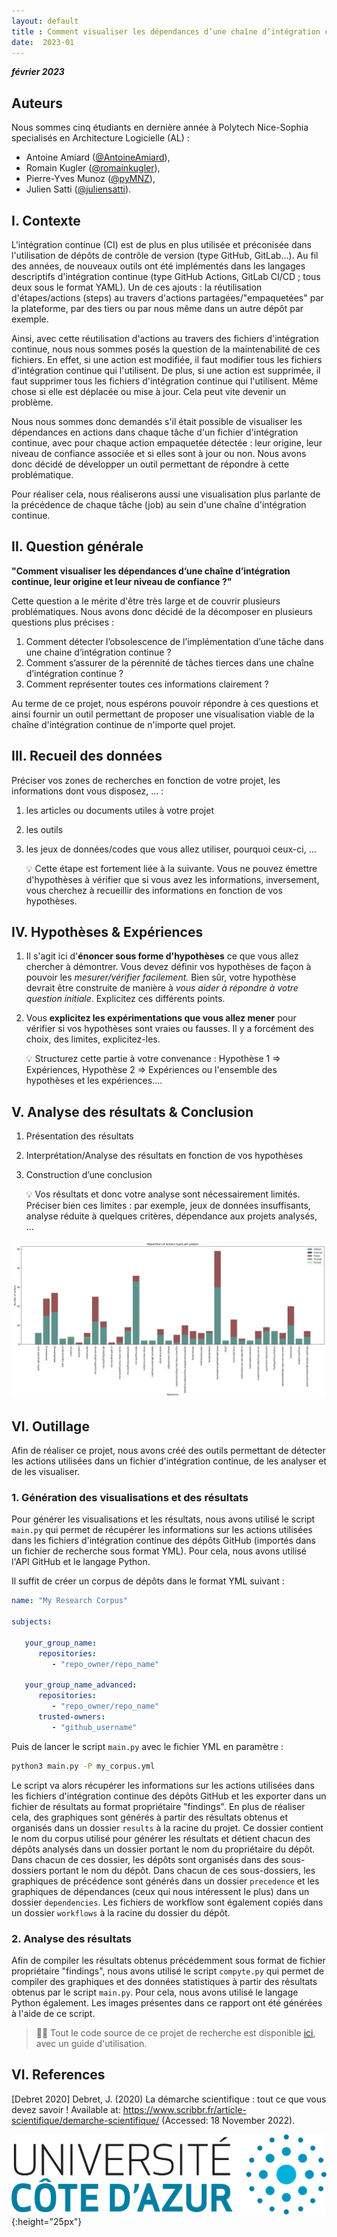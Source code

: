 ```yaml
---
layout: default
title : Comment visualiser les dépendances d’une chaîne d’intégration continue, leur origine et leur niveau de confiance ?
date:  2023-01
---
```


**_février 2023_**

## Auteurs

Nous sommes cinq étudiants en dernière année à Polytech Nice-Sophia specialisés en Architecture Logicielle (AL) :

- Antoine Amiard ([@AntoineAmiard](https://github.com/AntoineAmiard)),
- Romain Kugler ([@romainkugler](https://github.com/romainkugler)),
- Pierre-Yves Munoz ([@pyMNZ](https://github.com/pyMNZ)),
- Julien Satti ([@juliensatti](https://github.com/juliensatti)).


## I. Contexte

L'intégration continue (CI) est de plus en plus utilisée et préconisée dans l'utilisation de dépôts de contrôle de version (type GitHub, GitLab...). Au fil des années, de nouveaux outils ont été implémentés dans les langages descriptifs d'intégration continue (type GitHub Actions, GitLab CI/CD ; tous deux sous le format YAML). Un de ces ajouts : la réutilisation d'étapes/actions (steps) au travers d'actions partagées/"empaquetées" par la plateforme, par des tiers ou par nous même dans un autre dépôt par exemple.

Ainsi, avec cette réutilisation d'actions au travers des fichiers d'intégration continue, nous nous sommes posés la question de la maintenabilité de ces fichiers. En effet, si une action est modifiée, il faut modifier tous les fichiers d'intégration continue qui l'utilisent. De plus, si une action est supprimée, il faut supprimer tous les fichiers d'intégration continue qui l'utilisent. Même chose si elle est déplacée ou mise à jour. Cela peut vite devenir un problème.

Nous nous sommes donc demandés s'il était possible de visualiser les dépendances en actions dans chaque tâche d'un fichier d'intégration continue, avec pour chaque action empaquetée détectée : leur origine, leur niveau de confiance associée et si elles sont à jour ou non. Nous avons donc décidé de développer un outil permettant de répondre à cette problématique.

Pour réaliser cela, nous réaliserons aussi une visualisation plus parlante de la précédence de chaque tâche (job) au sein d'une chaîne d'intégration continue.

## II. Question générale

 **"Comment visualiser les dépendances d’une chaîne d’intégration continue, leur origine et leur niveau de confiance ?"**

Cette question a le mérite d'être très large et de couvrir plusieurs problématiques. Nous avons donc décidé de la décomposer en plusieurs questions plus précises :
   1. Comment détecter l’obsolescence de l’implémentation d’une tâche dans une chaine d’intégration continue ?
   2. Comment s’assurer de la pérennité de tâches tierces dans une chaîne d’intégration continue ?
   3. Comment représenter toutes ces informations clairement ?

Au terme de ce projet, nous espérons pouvoir répondre à ces questions et ainsi fournir un outil permettant de proposer une visualisation viable de la chaîne d'intégration continue de n'importe quel projet.

## III. Recueil des données

Préciser vos zones de recherches en fonction de votre projet, les informations dont vous disposez, ... :

1. les articles ou documents utiles à votre projet
2. les outils
3. les jeux de données/codes que vous allez utiliser, pourquoi ceux-ci, ...

     :bulb: Cette étape est fortement liée à la suivante. Vous ne pouvez émettre d'hypothèses à vérifier que si vous avez les informations, inversement, vous cherchez à recueillir des informations en fonction de vos hypothèses.

## IV. Hypothèses & Expériences

1. Il s'agit ici d'**énoncer sous forme d'hypothèses** ce que vous allez chercher à démontrer. Vous devez définir vos hypothèses de façon à pouvoir les _mesurer/vérifier facilement._ Bien sûr, votre hypothèse devrait être construite de manière à _vous aider à répondre à votre question initiale_. Explicitez ces différents points.
2. Vous **explicitez les expérimentations que vous allez mener** pour vérifier si vos hypothèses sont vraies ou fausses. Il y a forcément des choix, des limites, explicitez-les.

     :bulb: Structurez cette partie à votre convenance : Hypothèse 1 => Expériences, Hypothèse 2 => Expériences ou l'ensemble des hypothèses et les expériences....


## V. Analyse des résultats & Conclusion

1. Présentation des résultats
2. Interprétation/Analyse des résultats en fonction de vos hypothèses
3. Construction d’une conclusion

     :bulb:  Vos résultats et donc votre analyse sont nécessairement limités. Préciser bien ces limites : par exemple, jeux de données insuffisants, analyse réduite à quelques critères, dépendance aux projets analysés, ...

![Répartition des types d'action par dépôt](assets/images/repartition_per_repo.png)

## VI. Outillage

Afin de réaliser ce projet, nous avons créé des outils permettant de détecter les actions utilisées dans un fichier d'intégration continue, de les analyser et de les visualiser.

### 1. Génération des visualisations et des résultats

Pour générer les visualisations et les résultats, nous avons utilisé le script `main.py` qui permet de récupérer les informations sur les actions utilisées dans les fichiers d'intégration continue des dépôts GitHub (importés dans un fichier de recherche sous format YML). Pour cela, nous avons utilisé l'API GitHub et le langage Python.

Il suffit de créer un corpus de dépôts dans le format YML suivant :

```yaml
name: "My Research Corpus"

subjects:

   your_group_name:
      repositories:
         - "repo_owner/repo_name"

   your_group_name_advanced:
      repositories:
         - "repo_owner/repo_name"
      trusted-owners:
         - "github_username"
```

Puis de lancer le script `main.py` avec le fichier YML en paramètre :

```bash
python3 main.py -P my_corpus.yml
```

Le script va alors récupérer les informations sur les actions utilisées dans les fichiers d'intégration continue des dépôts GitHub et les exporter dans un fichier de résultats au format propriétaire "findings". En plus de réaliser cela, des graphiques sont générés à partir des résultats obtenus et organisés dans un dossier `results` à la racine du projet. Ce dossier contient le nom du corpus utilisé pour générer les résultats et détient chacun des dépôts analysés dans un dossier portant le nom du propriétaire du dépôt. Dans chacun de ces dossier, les dépôts sont organisés dans des sous-dossiers portant le nom du dépôt. Dans chacun de ces sous-dossiers, les graphiques de précédence sont générés dans un dossier `precedence` et les graphiques de dépendances (ceux qui nous intéressent le plus) dans un dossier `dependencies`. Les fichiers de workflow sont également copiés dans un dossier `workflows` à la racine du dossier du dépôt.

### 2. Analyse des résultats

Afin de compiler les résultats obtenus précédemment sous format de fichier propriétaire "findings", nous avons utilisé le script `compyte.py` qui permet de compiler des graphiques et des données statistiques à partir des résultats obtenus par le script `main.py`. Pour cela, nous avons utilisé le langage Python également. Les images présentes dans ce rapport ont été générées à l'aide de ce script.

> 🤘🏻 Tout le code source de ce projet de recherche est disponible [ici](assets/code), avec un guide d'utilisation.

## VI. References

[Debret 2020] Debret, J. (2020) La démarche scientifique : tout ce que vous devez savoir ! Available at: https://www.scribbr.fr/article-scientifique/demarche-scientifique/ (Accessed: 18 November 2022).

![Figure 1: Logo UCA](assets/images/logo_uca.png){:height="25px"}
